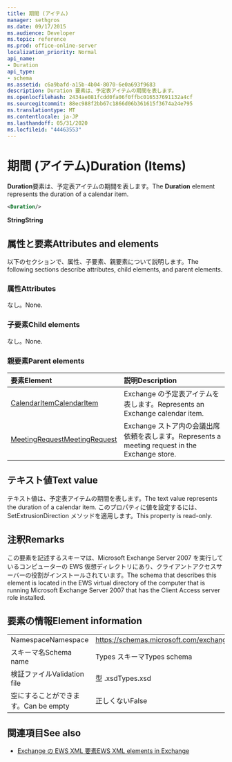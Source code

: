 ```yaml
---
title: 期間 (アイテム)
manager: sethgros
ms.date: 09/17/2015
ms.audience: Developer
ms.topic: reference
ms.prod: office-online-server
localization_priority: Normal
api_name:
- Duration
api_type:
- schema
ms.assetid: c6a9bafd-a15b-4b04-8070-6e0a693f9683
description: Duration 要素は、予定表アイテムの期間を表します。
ms.openlocfilehash: 2434ae081fcdd0fa06f0ffbc016537691132a4cf
ms.sourcegitcommit: 88ec988f2bb67c1866d06b361615f3674a24e795
ms.translationtype: MT
ms.contentlocale: ja-JP
ms.lasthandoff: 05/31/2020
ms.locfileid: "44463553"
---
```

# <a name="duration-items"></a><span data-ttu-id="46151-103">期間 (アイテム)</span><span class="sxs-lookup"><span data-stu-id="46151-103">Duration (Items)</span></span>

<span data-ttu-id="46151-104">**Duration**要素は、予定表アイテムの期間を表します。</span><span class="sxs-lookup"><span data-stu-id="46151-104">The **Duration** element represents the duration of a calendar item.</span></span> 
  
```xml
<Duration/>
```

 <span data-ttu-id="46151-105">**String**</span><span class="sxs-lookup"><span data-stu-id="46151-105">**String**</span></span>
## <a name="attributes-and-elements"></a><span data-ttu-id="46151-106">属性と要素</span><span class="sxs-lookup"><span data-stu-id="46151-106">Attributes and elements</span></span>

<span data-ttu-id="46151-107">以下のセクションで、属性、子要素、親要素について説明します。</span><span class="sxs-lookup"><span data-stu-id="46151-107">The following sections describe attributes, child elements, and parent elements.</span></span>
  
### <a name="attributes"></a><span data-ttu-id="46151-108">属性</span><span class="sxs-lookup"><span data-stu-id="46151-108">Attributes</span></span>

<span data-ttu-id="46151-109">なし。</span><span class="sxs-lookup"><span data-stu-id="46151-109">None.</span></span>
  
### <a name="child-elements"></a><span data-ttu-id="46151-110">子要素</span><span class="sxs-lookup"><span data-stu-id="46151-110">Child elements</span></span>

<span data-ttu-id="46151-111">なし。</span><span class="sxs-lookup"><span data-stu-id="46151-111">None.</span></span>
  
### <a name="parent-elements"></a><span data-ttu-id="46151-112">親要素</span><span class="sxs-lookup"><span data-stu-id="46151-112">Parent elements</span></span>

|<span data-ttu-id="46151-113">**要素**</span><span class="sxs-lookup"><span data-stu-id="46151-113">**Element**</span></span>|<span data-ttu-id="46151-114">**説明**</span><span class="sxs-lookup"><span data-stu-id="46151-114">**Description**</span></span>|
|:-----|:-----|
|[<span data-ttu-id="46151-115">CalendarItem</span><span class="sxs-lookup"><span data-stu-id="46151-115">CalendarItem</span></span>](calendaritem.md) <br/> |<span data-ttu-id="46151-116">Exchange の予定表アイテムを表します。</span><span class="sxs-lookup"><span data-stu-id="46151-116">Represents an Exchange calendar item.</span></span>  <br/> |
|[<span data-ttu-id="46151-117">MeetingRequest</span><span class="sxs-lookup"><span data-stu-id="46151-117">MeetingRequest</span></span>](meetingrequest.md) <br/> |<span data-ttu-id="46151-118">Exchange ストア内の会議出席依頼を表します。</span><span class="sxs-lookup"><span data-stu-id="46151-118">Represents a meeting request in the Exchange store.</span></span>  <br/> |
   
## <a name="text-value"></a><span data-ttu-id="46151-119">テキスト値</span><span class="sxs-lookup"><span data-stu-id="46151-119">Text value</span></span>

<span data-ttu-id="46151-120">テキスト値は、予定表アイテムの期間を表します。</span><span class="sxs-lookup"><span data-stu-id="46151-120">The text value represents the duration of a calendar item.</span></span> <span data-ttu-id="46151-121">このプロパティに値を設定するには、 SetExtrusionDirection メソッドを適用します。</span><span class="sxs-lookup"><span data-stu-id="46151-121">This property is read-only.</span></span>
  
## <a name="remarks"></a><span data-ttu-id="46151-122">注釈</span><span class="sxs-lookup"><span data-stu-id="46151-122">Remarks</span></span>

<span data-ttu-id="46151-123">この要素を記述するスキーマは、Microsoft Exchange Server 2007 を実行しているコンピューターの EWS 仮想ディレクトリにあり、クライアントアクセスサーバーの役割がインストールされています。</span><span class="sxs-lookup"><span data-stu-id="46151-123">The schema that describes this element is located in the EWS virtual directory of the computer that is running Microsoft Exchange Server 2007 that has the Client Access server role installed.</span></span>
  
## <a name="element-information"></a><span data-ttu-id="46151-124">要素の情報</span><span class="sxs-lookup"><span data-stu-id="46151-124">Element information</span></span>

|||
|:-----|:-----|
|<span data-ttu-id="46151-125">Namespace</span><span class="sxs-lookup"><span data-stu-id="46151-125">Namespace</span></span>  <br/> |https://schemas.microsoft.com/exchange/services/2006/types  <br/> |
|<span data-ttu-id="46151-126">スキーマ名</span><span class="sxs-lookup"><span data-stu-id="46151-126">Schema name</span></span>  <br/> |<span data-ttu-id="46151-127">Types スキーマ</span><span class="sxs-lookup"><span data-stu-id="46151-127">Types schema</span></span>  <br/> |
|<span data-ttu-id="46151-128">検証ファイル</span><span class="sxs-lookup"><span data-stu-id="46151-128">Validation file</span></span>  <br/> |<span data-ttu-id="46151-129">型 .xsd</span><span class="sxs-lookup"><span data-stu-id="46151-129">Types.xsd</span></span>  <br/> |
|<span data-ttu-id="46151-130">空にすることができます。</span><span class="sxs-lookup"><span data-stu-id="46151-130">Can be empty</span></span>  <br/> |<span data-ttu-id="46151-131">正しくない</span><span class="sxs-lookup"><span data-stu-id="46151-131">False</span></span>  <br/> |
   
## <a name="see-also"></a><span data-ttu-id="46151-132">関連項目</span><span class="sxs-lookup"><span data-stu-id="46151-132">See also</span></span>

- [<span data-ttu-id="46151-133">Exchange の EWS XML 要素</span><span class="sxs-lookup"><span data-stu-id="46151-133">EWS XML elements in Exchange</span></span>](ews-xml-elements-in-exchange.md)

